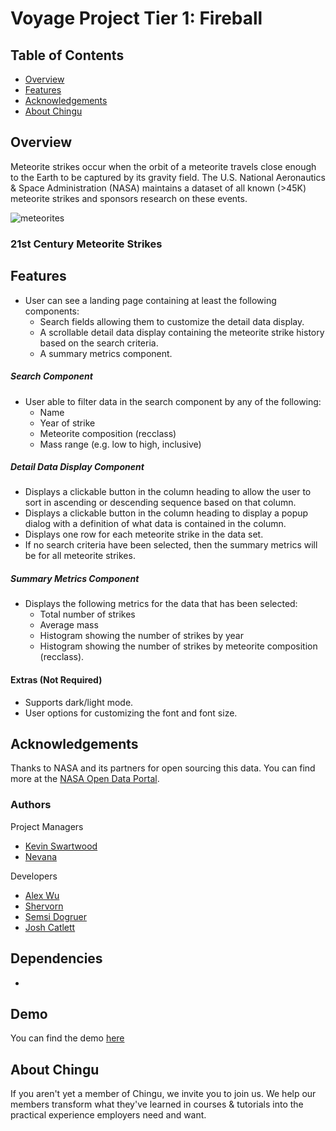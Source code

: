 # Voyage Project Tier 1: Fireball

## Table of Contents

- [Overview](#overview)
- [Features](#features)
- [Acknowledgements](#acknowledgements)
- [About Chingu](#about-chingu)

## Overview

Meteorite strikes occur when the orbit of a meteorite travels close enough to the Earth to be captured by its gravity field. The U.S. National Aeronautics & Space Administration (NASA) maintains a dataset of all known (>45K) meteorite strikes and sponsors research on these events.

![meteorites](https://www.bing.com/images/create/flaming-meteorites-headed-toward-earth-seen-from-s/64ea2bff66f44bb6a44e9db33eed9204?id=fXRnN06W8X7GLBHXUaD0%2bA%3d%3d&view=detailv2&idpp=genimg&FORM=GCRIDP&mode=overlay)

### 21st Century Meteorite Strikes

## Features

- User can see a landing page containing at least the following components:
  - Search fields allowing them to customize the detail data display.
  - A scrollable detail data display containing the meteorite strike history based on the search criteria.
  - A summary metrics component.

##### Search Component

- User able to filter data in the search component by any of the following:
  - Name
  - Year of strike
  - Meteorite composition (recclass)
  - Mass range (e.g. low to high, inclusive)

##### Detail Data Display Component

  - Displays a clickable button in the column heading to allow the user to sort in ascending or descending sequence based on that column.
  - Displays a clickable button in the column heading to display a popup dialog with a definition of what data is contained in the column.
  - Displays one row for each meteorite strike in the data set.
  - If no search criteria have been selected, then the summary metrics will be for all meteorite strikes.

##### Summary Metrics Component

- Displays the following metrics for the data that has been selected:
  - Total number of strikes
  - Average mass
  - Histogram showing the number of strikes by year
  - Histogram showing the number of strikes by meteorite composition (recclass).


#### Extras (Not Required)

- Supports dark/light mode.
- User options for customizing the font and font size.

## Acknowledgements


Thanks to NASA and its partners for open sourcing this data. You can find more at the [NASA Open Data Portal](https://data.nasa.gov/).

### Authors

Project Managers
  - [Kevin Swartwood](https://github.com/kevinswartwood)
  - [Nevana](https://github.com/)

Developers
  - [Alex Wu](https://github.com/wu-coding)
  - [Shervorn](https://github.com/HardoModo)
  - [Semsi Dogruer](https://github.com/semsi-dogruer)
  - [Josh Catlett](https://github.com/xITSDUCKYx)
    

##  Dependencies
-

## Demo

You can find the demo [here](https://netlify.com)

## About Chingu

If you aren't yet a member of Chingu, we invite you to join us. We help our members transform what they've learned in courses & tutorials into the practical experience employers need and want.